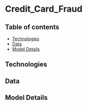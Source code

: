 # Credit_Card_Fraud
 
 
 
 
## Table of contents
* [Technologies](#technologies)
* [Data](#data)
* [Model Details](#modeldetails)


## Technologies


## Data 


## Model Details
